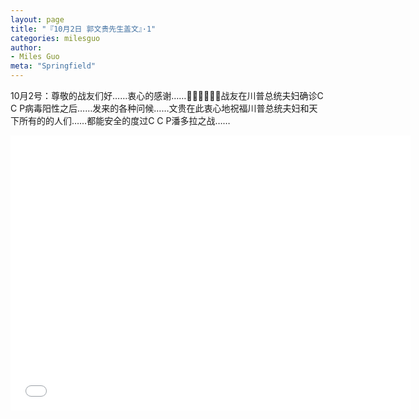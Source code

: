 ```yaml
---
layout: page
title: "『10月2日 郭文贵先生盖文』·1"
categories: milesguo
author:
- Miles Guo
meta: "Springfield"
---
```


10月2号：尊敬的战友们好……衷心的感谢……🙏🙏🙏🙏🙏🙏战友在川普总统夫妇确诊C C P病毒阳性之后……发来的各种问候……文贵在此衷心地祝福川普总统夫妇和天下所有的的人们……都能安全的度过C C P潘多拉之战…… 

<center>
<iframe width="640" height="440" src="../../../../video/milesguo/2020_10_02_Miles_Guo_Getter_1.mp4" frameborder="0" allow="accelerometer; autoplay; encrypted-media; gyroscope; picture-in-picture" allowfullscreen></iframe>
</center>
